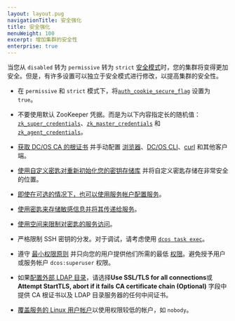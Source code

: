 ```yaml
---
layout: layout.pug
navigationTitle: 安全强化
title: 安全强化
menuWeight: 100
excerpt: 增加集群的安全性
enterprise: true
---
```

<!-- The source repository for this topic is https://github.com/dcos/dcos-docs-site -->


当您从 `disabled` 转为 `permissive` 转为 `strict` [安全模式](/dcos/cn/1.11/security/ent/#security-modes)时，您的集群将变得更加安全。但是，有许多设置可以独立于安全模式进行修改，以提高集群的安全性。

- <a name="secure-flag"></a>在 `permissive` 和 `strict` 模式下，将[`auth_cookie_secure_flag`](/dcos/cn/1.11/installing/ent/custom/configuration/configuration-parameters/#auth-cookie-secure-flag-enterprise) 设置为 `true`。

- <a name="zk"></a>不要使用默认 ZooKeeper 凭据。而是为以下内容指定长的随机值：[`zk_super_credentials`](/dcos/cn/1.11/installing/ent/custom/configuration/configuration-parameters/#zk-superuser)、[`zk_master_credentials`](/dcos/cn/1.11/installing/ent/custom/configuration/configuration-parameters/#zk-master) 和 [`zk_agent_credentials`](/dcos/cn/1.11/installing/ent/custom/configuration/configuration-parameters/#zk-agent)。

- [获取 DC/OS CA 的根证书](/dcos/cn/1.11/security/ent/tls-ssl/get-cert/#oob) 并手动配置 [浏览器](/dcos/cn/1.11/security/ent/tls-ssl/ca-trust-browser/)、[DC/OS CLI](/dcos/cn/1.11/security/ent/tls-ssl/ca-trust-cli/)、[curl](/dcos/cn/1.11/security/ent/tls-ssl/ca-trust-curl/) 和其他客户端。

- [使用自定义密匙对重新初始化您的密钥存储库](/dcos/cn/1.11/security/ent/secrets/custom-key/) 并将自定义密匙存储在非常安全的位置。
- [即使在可选的情况下，也可以使用服务帐户配置服务](/dcos/cn/1.11/security/ent/service-auth/)。

- [使用密匙来存储敏感信息并将其传递给服务](/dcos/cn/1.11/security/ent/secrets/)。

- [使用空间来限制对密匙的服务访问](/dcos/cn/1.11//security/ent/#spaces)。

- 严格限制 SSH 密钥的分发。对于调试，请考虑使用 [`dcos task exec`](/dcos/cn/1.11/monitoring/debugging/)。

- 遵守 [最小权限原则](http://searchsecurity.techtarget.com/definition/principle-of-least-privilege-POLP) 并只向您的用户提供他们所需的最低 [权限](/dcos/cn/1.11/security/ent/perms-reference/)。避免授予用户或服务帐户 `dcos:superuser` 权限。

- 如果[配置外部 LDAP 目录](/dcos/cn/1.11/security/ent/ldap/ldap-conn/)，请选择**Use SSL/TLS for all connections**或 **Attempt StartTLS, abort if it fails**  **CA certificate chain (Optional)** 字段中提供 CA 根证书以及 LDAP 目录服务器的任何中间证书。

- [覆盖服务的 Linux 用户帐户](/dcos/cn/1.11/security/ent/users-groups/config-linux-user/)以使用权限较低的帐户，如 `nobody`。
